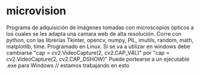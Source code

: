 # microvision
Programa de adquisición de imágenes tomadas con microscopios ópticos a los cuales se les adapta una camara web de alta resolución.
Corre con python, con las librerías Tkinter, opencv, numpy, PIL, imutils, random, math, matplotlib, time. Programado en Linux. Si se va a utilizar en windows debe cambiarse "cap = cv2.VideoCapture(2, cv2.CAP_V4L)" por "cap = cv2.VideoCapture(2, cv2.CAP_DSHOW)" 
Puede portearse a un ejecutable .exe para Windows // estamos trabajando en esto


